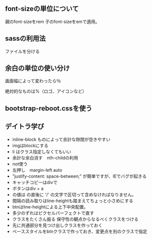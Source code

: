 ## font-sizeの単位について
親のfont-sizeをrem 子のfont-sizeをemで適用。

## sassの利用法
ファイルを分ける

## 余白の単位の使い分け
画面幅によって変わったら％

絶対的なものは%（ロゴ、アイコンなど）

## bootstrap-reboot.cssを使う


## デイトラ学び

- inline-block ものによって余計な隙間が空きやすい
- imgはblockにする
- li はクラス指定しなくてもいい
- 余計な余白消す　nth-childの利用
- not使う
- 左押し　margin-left auto
- ”justify-content: space-between;” が簡単ですが、IEでバグが起きる
- キャッチコピーはdivで
- ボタンはdiv + a
- <bg-size> の値は <position> の直後に '/' の文字で区切って含めなければなりません。
- 間隔の読み取りはline-heightも踏まえてちょっと小さめにする
- btnはline-heightによる上下中央配置。
- 多少のずれはピクセルパーフェクトで直す
- クラスをたくさん振る 保守性の観点からなるべくクラスをつける
- 先に共通部分を見つけ出しクラスを作っておく
- ベーススタイルをbtnクラスで作っておき、変更点を別のクラスで指定















